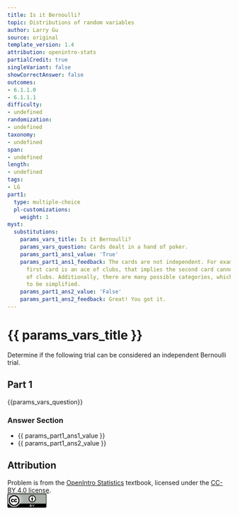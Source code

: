 ```yaml
---
title: Is it Bernoulli?
topic: Distributions of random variables
author: Larry Gu
source: original
template_version: 1.4
attribution: openintro-stats
partialCredit: true
singleVariant: false
showCorrectAnswer: false
outcomes:
- 6.1.1.0
- 6.1.1.1
difficulty:
- undefined
randomization:
- undefined
taxonomy:
- undefined
span:
- undefined
length:
- undefined
tags:
- LG
part1:
  type: multiple-choice
  pl-customizations:
    weight: 1
myst:
  substitutions:
    params_vars_title: Is it Bernoulli?
    params_vars_question: Cards dealt in a hand of poker.
    params_part1_ans1_value: 'True'
    params_part1_ans1_feedback: The cards are not independent. For example, if the
      first card is an ace of clubs, that implies the second card cannot be an ace
      of clubs. Additionally, there are many possible categories, which would need
      to be simplified.
    params_part1_ans2_value: 'False'
    params_part1_ans2_feedback: Great! You got it.
---
```

# {{ params_vars_title }}
Determine if the following trial can be considered an independent Bernoulli trial.

## Part 1

{{params_vars_question}}

### Answer Section

- {{ params_part1_ans1_value }}
- {{ params_part1_ans2_value }}

## Attribution

Problem is from the [OpenIntro Statistics](https://openintro.org/book/os/) textbook, licensed under the [CC-BY 4.0 license](https://creativecommons.org/licenses/by/4.0/).<br>![Image representing the Creative Commons 4.0 BY license.](https://raw.githubusercontent.com/firasm/bits/master/by.png)